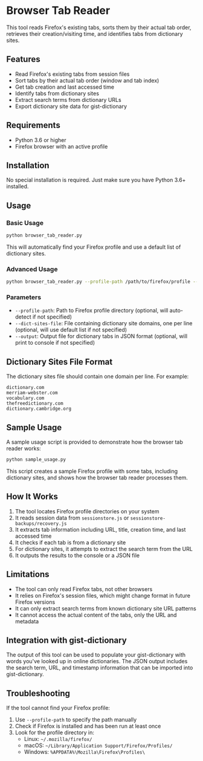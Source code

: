 # Browser Tab Reader

This tool reads Firefox's existing tabs, sorts them by their actual tab order, retrieves their creation/visiting time, and identifies tabs from dictionary sites.

## Features

- Read Firefox's existing tabs from session files
- Sort tabs by their actual tab order (window and tab index)
- Get tab creation and last accessed time
- Identify tabs from dictionary sites
- Extract search terms from dictionary URLs
- Export dictionary site data for gist-dictionary

## Requirements

- Python 3.6 or higher
- Firefox browser with an active profile

## Installation

No special installation is required. Just make sure you have Python 3.6+ installed.

## Usage

### Basic Usage

```bash
python browser_tab_reader.py
```

This will automatically find your Firefox profile and use a default list of dictionary sites.

### Advanced Usage

```bash
python browser_tab_reader.py --profile-path /path/to/firefox/profile --dict-sites-file dictionary_sites.txt --output dictionary_tabs.json
```

### Parameters

- `--profile-path`: Path to Firefox profile directory (optional, will auto-detect if not specified)
- `--dict-sites-file`: File containing dictionary site domains, one per line (optional, will use default list if not specified)
- `--output`: Output file for dictionary tabs in JSON format (optional, will print to console if not specified)

## Dictionary Sites File Format

The dictionary sites file should contain one domain per line. For example:

```
dictionary.com
merriam-webster.com
vocabulary.com
thefreedictionary.com
dictionary.cambridge.org
```

## Sample Usage

A sample usage script is provided to demonstrate how the browser tab reader works:

```bash
python sample_usage.py
```

This script creates a sample Firefox profile with some tabs, including dictionary sites, and shows how the browser tab reader processes them.

## How It Works

1. The tool locates Firefox profile directories on your system
2. It reads session data from `sessionstore.js` or `sessionstore-backups/recovery.js`
3. It extracts tab information including URL, title, creation time, and last accessed time
4. It checks if each tab is from a dictionary site
5. For dictionary sites, it attempts to extract the search term from the URL
6. It outputs the results to the console or a JSON file

## Limitations

- The tool can only read Firefox tabs, not other browsers
- It relies on Firefox's session files, which might change format in future Firefox versions
- It can only extract search terms from known dictionary site URL patterns
- It cannot access the actual content of the tabs, only the URL and metadata

## Integration with gist-dictionary

The output of this tool can be used to populate your gist-dictionary with words you've looked up in online dictionaries. The JSON output includes the search term, URL, and timestamp information that can be imported into gist-dictionary.

## Troubleshooting

If the tool cannot find your Firefox profile:
1. Use `--profile-path` to specify the path manually
2. Check if Firefox is installed and has been run at least once
3. Look for the profile directory in:
   - Linux: `~/.mozilla/firefox/`
   - macOS: `~/Library/Application Support/Firefox/Profiles/`
   - Windows: `%APPDATA%\Mozilla\Firefox\Profiles\`